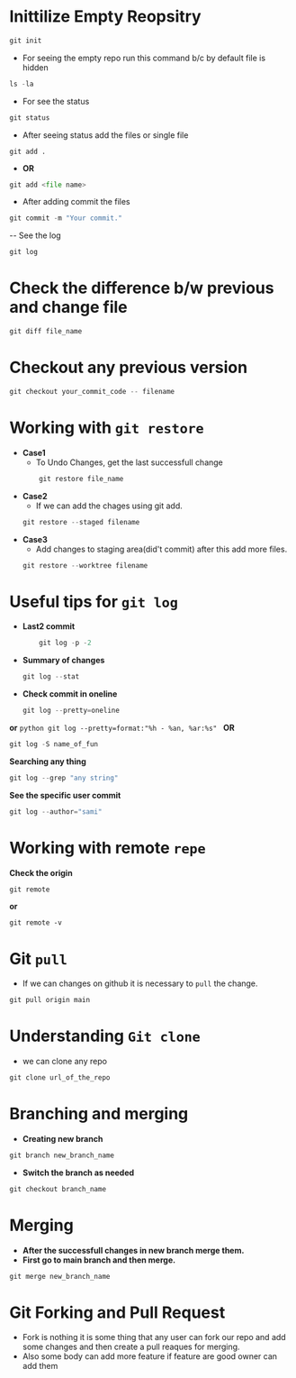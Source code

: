 # Inittilize Empty Reopsitry
```python
git init
```
- For seeing the  empty repo run this command b/c by default file is hidden
```python
ls -la
```

- For see the status
```python
git status
```

- After seeing status add the files or single file
```pthon
git add .
```
- **OR**
```python
git add <file name>
```

- After adding commit the files
```python
git commit -m "Your commit."
```

-- See the log 
```python
git log
```
# Check the difference b/w previous and change file
```python
git diff file_name
```

# Checkout any previous version
```python
git checkout your_commit_code -- filename
```

# Working with `git restore`
- **Case1**
    - To Undo Changes, get the last successfull change
    ```python
        git restore file_name
    ```
- **Case2**
    - If we can add the chages using git add.
    ```python
    git restore --staged filename
    ```
- **Case3**
    - Add changes to staging area(did't commit) after this add more files.
    ```python
    git restore --worktree filename
    ``` 
# Useful tips for `git log`
- **Last2 commit**
    ```python
        git log -p -2
    ```
- **Summary of changes**
    ```python
    git log --stat
    ```
- **Check commit in oneline**
    ```python
    git log --pretty=oneline
    ```
**or**
    ```python
    git log --pretty=format:"%h - %an, %ar:%s"
    ```
**OR**
```python
git log -S name_of_fun
```
**Searching any thing**
```python
git log --grep "any string"
```

**See the specific user commit**
```python
git log --author="sami"
```

# Working with remote `repe`
**Check the origin**
```python
git remote
```
**or**
```pthon
git remote -v
```

# Git `pull`
- If we can changes on github it is necessary to `pull` the change.
```python
git pull origin main
```

# Understanding `Git clone`
- we can clone any repo
```python
git clone url_of_the_repo
```

# Branching and merging
- **Creating new branch**
```python
git branch new_branch_name
```
- **Switch the branch as needed**
```python
git checkout branch_name
```

# Merging
- **After the successfull changes in new branch merge them.**
- **First go to main branch and then merge.**
```python
git merge new_branch_name
```
# Git Forking and Pull Request
- Fork is nothing it is some thing that any user can fork our repo and add some changes and then create a pull reaques for merging.
- Also some body can add more feature if feature are good owner can add them